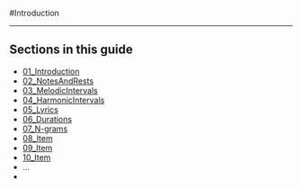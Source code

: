 #Introduction

-----

## Sections in this guide
  * [01_Introduction](sections/01_Introduction.md)
  * [02_NotesAndRests](sections/02_NotesAndRests.md)
  * [03_MelodicIntervals](sections/03_MelodicIntervals.md)
  * [04_HarmonicIntervals](sections/04_HarmonicIntervals.md)
  * [05_Lyrics](sections/05_Lyrics.md)
  * [06_Durations](sections/06_Durations.md)
  * [07_N-grams](sections/07_N-grams.md)
  * [08_Item](link.to.item)
  * [09_Item](link.to.item)
  * [10_Item](link.to.item)
  * ...
  * 
